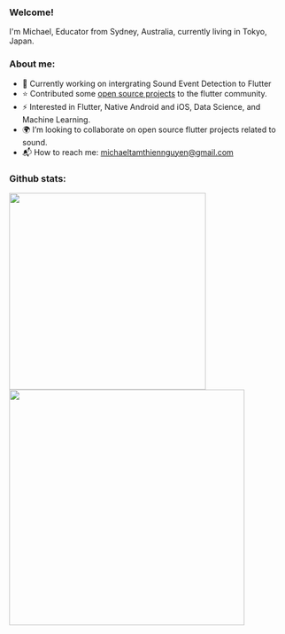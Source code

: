 ### Welcome!

I'm Michael, Educator from Sydney, Australia, currently living in Tokyo, Japan. 

### About me:

- 🎁 Currently working on intergrating Sound Event Detection to Flutter
- ⭐ Contributed some [open source projects](https://pub.dev/packages/tflite_audio) to the flutter community. 
- ⚡ Interested in Flutter, Native Android and iOS, Data Science, and Machine Learning.
- 🌍 I’m looking to collaborate on open source flutter projects related to sound.
- 📬 How to reach me: michaeltamthiennguyen@gmail.com

### Github stats:

<img align="left"  width="355px" src="https://github-readme-stats.anuraghazra1.vercel.app/api/top-langs/?username=Caldarie&layout=compact&theme=radical" />

<img align="center" width="425px" src="https://github-readme-stats.vercel.app/api?username=Caldarie&show_icons=true&theme=radical" />

